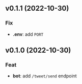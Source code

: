## v0.1.1 (2022-10-30)

### Fix

- **.env**: add `PORT`

## v0.1.0 (2022-10-30)

### Feat

- **bot**: add `/tweet/send` endpoint
